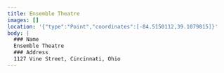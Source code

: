 ```yaml
---
title: Ensemble Theatre
images: []
location: '{"type":"Point","coordinates":[-84.5150112,39.1079815]}'
body: |
  ### Name
  Ensemble Theatre
  ### Address
  1127 Vine Street, Cincinnati, Ohio
---
```

